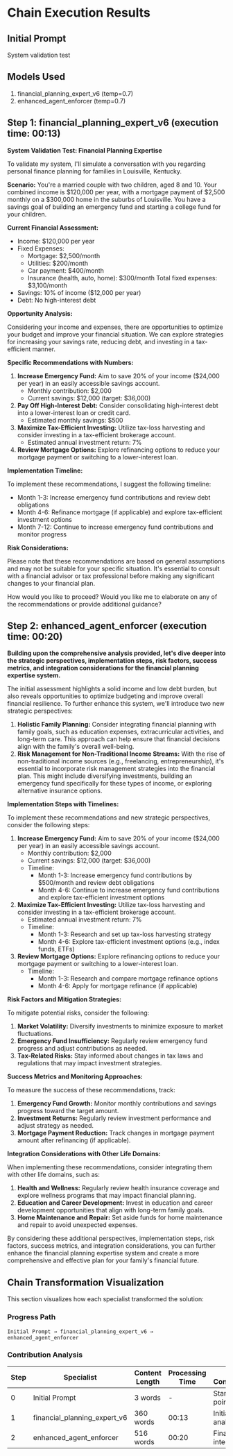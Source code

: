 # Chain Execution Results

## Initial Prompt

System validation test

## Models Used

1. financial_planning_expert_v6 (temp=0.7)
2. enhanced_agent_enforcer (temp=0.7)

## Step 1: financial_planning_expert_v6 (execution time: 00:13)

**System Validation Test: Financial Planning Expertise**

To validate my system, I'll simulate a conversation with you regarding personal finance planning for families in Louisville, Kentucky.

**Scenario:** You're a married couple with two children, aged 8 and 10. Your combined income is $120,000 per year, with a mortgage payment of $2,500 monthly on a $300,000 home in the suburbs of Louisville. You have a savings goal of building an emergency fund and starting a college fund for your children.

**Current Financial Assessment:**

* Income: $120,000 per year
* Fixed Expenses:
	+ Mortgage: $2,500/month
	+ Utilities: $200/month
	+ Car payment: $400/month
	+ Insurance (health, auto, home): $300/month
	Total fixed expenses: $3,100/month
* Savings: 10% of income ($12,000 per year)
* Debt: No high-interest debt

**Opportunity Analysis:**

Considering your income and expenses, there are opportunities to optimize your budget and improve your financial situation. We can explore strategies for increasing your savings rate, reducing debt, and investing in a tax-efficient manner.

**Specific Recommendations with Numbers:**

1. **Increase Emergency Fund:** Aim to save 20% of your income ($24,000 per year) in an easily accessible savings account.
	* Monthly contribution: $2,000
	* Current savings: $12,000 (target: $36,000)
2. **Pay Off High-Interest Debt:** Consider consolidating high-interest debt into a lower-interest loan or credit card.
	* Estimated monthly savings: $500
3. **Maximize Tax-Efficient Investing:** Utilize tax-loss harvesting and consider investing in a tax-efficient brokerage account.
	* Estimated annual investment return: 7%
4. **Review Mortgage Options:** Explore refinancing options to reduce your mortgage payment or switching to a lower-interest loan.

**Implementation Timeline:**

To implement these recommendations, I suggest the following timeline:

* Month 1-3: Increase emergency fund contributions and review debt obligations
* Month 4-6: Refinance mortgage (if applicable) and explore tax-efficient investment options
* Month 7-12: Continue to increase emergency fund contributions and monitor progress

**Risk Considerations:**

Please note that these recommendations are based on general assumptions and may not be suitable for your specific situation. It's essential to consult with a financial advisor or tax professional before making any significant changes to your financial plan.

How would you like to proceed? Would you like me to elaborate on any of the recommendations or provide additional guidance?

## Step 2: enhanced_agent_enforcer (execution time: 00:20)

**Building upon the comprehensive analysis provided, let's dive deeper into the strategic perspectives, implementation steps, risk factors, success metrics, and integration considerations for the financial planning expertise system.**

The initial assessment highlights a solid income and low debt burden, but also reveals opportunities to optimize budgeting and improve overall financial resilience. To further enhance this system, we'll introduce two new strategic perspectives:

1. **Holistic Family Planning:** Consider integrating financial planning with family goals, such as education expenses, extracurricular activities, and long-term care. This approach can help ensure that financial decisions align with the family's overall well-being.
2. **Risk Management for Non-Traditional Income Streams:** With the rise of non-traditional income sources (e.g., freelancing, entrepreneurship), it's essential to incorporate risk management strategies into the financial plan. This might include diversifying investments, building an emergency fund specifically for these types of income, or exploring alternative insurance options.

**Implementation Steps with Timelines:**

To implement these recommendations and new strategic perspectives, consider the following steps:

1. **Increase Emergency Fund:** Aim to save 20% of your income ($24,000 per year) in an easily accessible savings account.
	* Monthly contribution: $2,000
	* Current savings: $12,000 (target: $36,000)
	* Timeline:
		+ Month 1-3: Increase emergency fund contributions by $500/month and review debt obligations
		+ Month 4-6: Continue to increase emergency fund contributions and explore tax-efficient investment options
2. **Maximize Tax-Efficient Investing:** Utilize tax-loss harvesting and consider investing in a tax-efficient brokerage account.
	* Estimated annual investment return: 7%
	* Timeline:
		+ Month 1-3: Research and set up tax-loss harvesting strategy
		+ Month 4-6: Explore tax-efficient investment options (e.g., index funds, ETFs)
3. **Review Mortgage Options:** Explore refinancing options to reduce your mortgage payment or switching to a lower-interest loan.
	* Timeline:
		+ Month 1-3: Research and compare mortgage refinance options
		+ Month 4-6: Apply for mortgage refinance (if applicable)

**Risk Factors and Mitigation Strategies:**

To mitigate potential risks, consider the following:

1. **Market Volatility:** Diversify investments to minimize exposure to market fluctuations.
2. **Emergency Fund Insufficiency:** Regularly review emergency fund progress and adjust contributions as needed.
3. **Tax-Related Risks:** Stay informed about changes in tax laws and regulations that may impact investment strategies.

**Success Metrics and Monitoring Approaches:**

To measure the success of these recommendations, track:

1. **Emergency Fund Growth:** Monitor monthly contributions and savings progress toward the target amount.
2. **Investment Returns:** Regularly review investment performance and adjust strategy as needed.
3. **Mortgage Payment Reduction:** Track changes in mortgage payment amount after refinancing (if applicable).

**Integration Considerations with Other Life Domains:**

When implementing these recommendations, consider integrating them with other life domains, such as:

1. **Health and Wellness:** Regularly review health insurance coverage and explore wellness programs that may impact financial planning.
2. **Education and Career Development:** Invest in education and career development opportunities that align with long-term family goals.
3. **Home Maintenance and Repair:** Set aside funds for home maintenance and repair to avoid unexpected expenses.

By considering these additional perspectives, implementation steps, risk factors, success metrics, and integration considerations, you can further enhance the financial planning expertise system and create a more comprehensive and effective plan for your family's financial future.

## Chain Transformation Visualization

This section visualizes how each specialist transformed the solution:

### Progress Path

```
Initial Prompt → financial_planning_expert_v6 → enhanced_agent_enforcer
```

### Contribution Analysis

| Step | Specialist | Content Length | Processing Time | Key Contribution |
|------|------------|----------------|-----------------|------------------|
| 0 | Initial Prompt | 3 words | - | Starting point |
| 1 | financial_planning_expert_v6 | 360 words | 00:13 | Initial analysis |
| 2 | enhanced_agent_enforcer | 516 words | 00:20 | Final integration |
